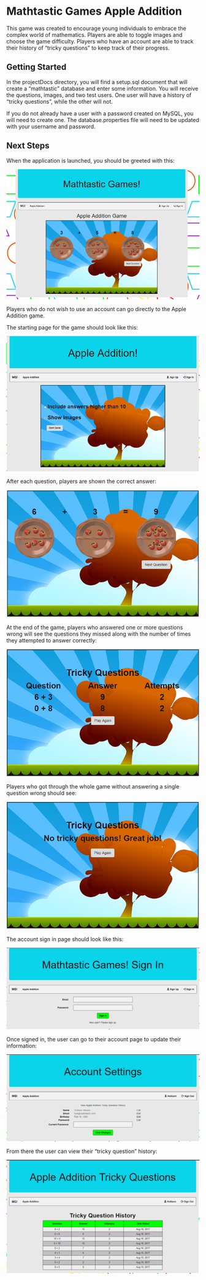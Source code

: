 # Mathtastic Games Apple Addition

This game was created to encourage young individuals to embrace the complex world of mathematics.  Players are able to toggle images and choose the game difficulty.  Players who have an account are able to track their history of “tricky questions” to keep track of their progress.

## Getting Started

In the projectDocs directory, you will find a setup.sql document that will create a “mathtastic” database and enter some information.  You will receive the questions, images, and two test users.  One user will have a history of “tricky questions”, while the other will not.

If you do not already have a user with a password created on MySQL, you will need to create one.
The database.properties file will need to be updated with your username and password.

## Next Steps

When the application is launched, you should be greeted with this:

![index.jsp](/projectDocs/screenshots/index.png)

Players who do not wish to use an account can go directly to the Apple Addition game.

The starting page for the game should look like this: 

![appleAddition.jsp](/projectDocs/screenshots/appleAddition.png)

After each question, players are shown the correct answer:

![appleAdditionAnswer.jsp](/projectDocs/screenshots/appleAdditionAnswer.png)

At the end of the game, players who answered one or more questions wrong will see the questions they missed along with the number of times they attempted to answer correctly:

![appleAdditionResults.jsp](/projectDocs/screenshots/resultsTrickyQuestions.png)

Players who got through the whole game without answering a single question wrong should see:

![appleAdditionResults.jsp](/projectDocs/screenshots/resultsNoTrickyQuestions.png)

The account sign in page should look like this:

![signIn.jsp](/projectDocs/screenshots/signIn.png)

Once signed in, the user can go to their account page to update their information:

![myAccount.jsp](/projectDocs/screenshots/myAccount.png)

From there the user can view their “tricky question” history:

![trickyQuestions.jsp](/projectDocs/screenshots/trickyQuestions.png)
